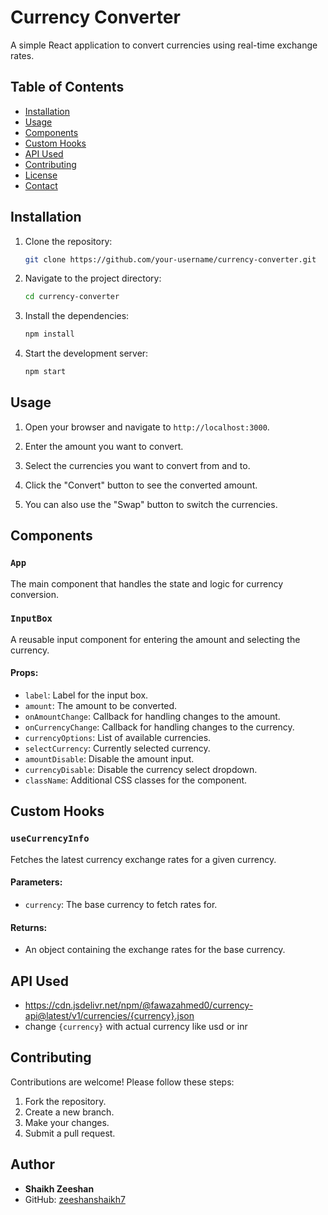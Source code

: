 # Currency Converter

A simple React application to convert currencies using real-time exchange rates.

## Table of Contents
- [Installation](#installation)
- [Usage](#usage)
- [Components](#components)
- [Custom Hooks](#custom-hooks)
- [API Used](#API-Used)
- [Contributing](#contributing)
- [License](#license)
- [Contact](#contact)

## Installation

1. Clone the repository:
    ```bash
    git clone https://github.com/your-username/currency-converter.git
    ```

2. Navigate to the project directory:
    ```bash
    cd currency-converter
    ```

3. Install the dependencies:
    ```bash
    npm install
    ```

4. Start the development server:
    ```bash
    npm start
    ```

## Usage

1. Open your browser and navigate to `http://localhost:3000`.

2. Enter the amount you want to convert.

3. Select the currencies you want to convert from and to.

4. Click the "Convert" button to see the converted amount.

5. You can also use the "Swap" button to switch the currencies.

## Components

### `App`

The main component that handles the state and logic for currency conversion.

### `InputBox`

A reusable input component for entering the amount and selecting the currency.

#### Props:
- `label`: Label for the input box.
- `amount`: The amount to be converted.
- `onAmountChange`: Callback for handling changes to the amount.
- `onCurrencyChange`: Callback for handling changes to the currency.
- `currencyOptions`: List of available currencies.
- `selectCurrency`: Currently selected currency.
- `amountDisable`: Disable the amount input.
- `currencyDisable`: Disable the currency select dropdown.
- `className`: Additional CSS classes for the component.

## Custom Hooks

### `useCurrencyInfo`

Fetches the latest currency exchange rates for a given currency.

#### Parameters:
- `currency`: The base currency to fetch rates for.

#### Returns:
- An object containing the exchange rates for the base currency.

## API Used
- https://cdn.jsdelivr.net/npm/@fawazahmed0/currency-api@latest/v1/currencies/{currency}.json
- change `{currency}` with actual currency like usd or inr
  
## Contributing

Contributions are welcome! Please follow these steps:

1. Fork the repository.
2. Create a new branch.
3. Make your changes.
4. Submit a pull request.


## Author

- **Shaikh Zeeshan**
- GitHub: [zeeshanshaikh7](https://github.com/zeeshanshaikh7)
